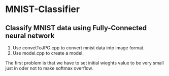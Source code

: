 # MNIST-Classifier
## Classify MNIST data using Fully-Connected neural network

1. Use convetToJPG.cpp to convert mnist data into image format.
2. Use model.cpp to create a model. 


The first problem is that we have to set initial wieghts value to be very small just in oder not to make softmax overflow.